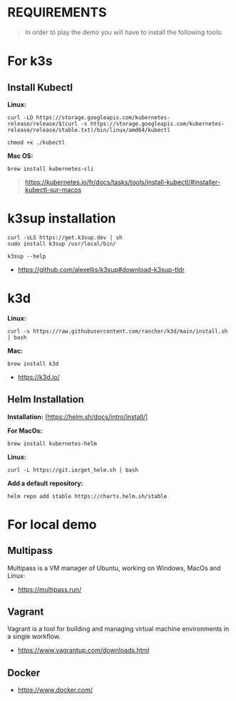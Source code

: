 REQUIREMENTS
============

> In order to play the demo you will have to install the following tools:

# For k3s

## Install Kubectl

**Linux:**
```
curl -LO https://storage.googleapis.com/kubernetes-release/release/$(curl -s https://storage.googleapis.com/kubernetes-release/release/stable.txt)/bin/linux/amd64/kubectl

chmod +x ./kubectl
```

**Mac OS:**
```
brew install kubernetes-cli
```

> https://kubernetes.io/fr/docs/tasks/tools/install-kubectl/#installer-kubectl-sur-macos

# k3sup installation

```
curl -sLS https://get.k3sup.dev | sh
sudo install k3sup /usr/local/bin/

k3sup --help
```

- https://github.com/alexellis/k3sup#download-k3sup-tldr


# k3d

**Linux:**
```
curl -s https://raw.githubusercontent.com/rancher/k3d/main/install.sh | bash
```

**Mac:**
```
brew install k3d
```

- https://k3d.io/


## Helm Installation

**Installation:**
[https://helm.sh/docs/intro/install/]

**For MacOs:**
```
brew install kubernetes-helm
```

**Linux:**
```
curl -L https://git.io/get_helm.sh | bash
```

**Add a default repository:**
```
helm repo add stable https://charts.helm.sh/stable
```

# For local demo

## Multipass
Multipass is a VM manager of Ubuntu, working on Windows, MacOs and Linux:

- https://multipass.run/

## Vagrant
Vagrant is a tool for building and managing virtual machine environments in a single workflow. 

- https://www.vagrantup.com/downloads.html

## Docker

- https://www.docker.com/